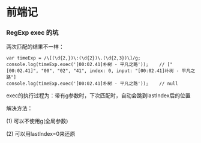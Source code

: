 # 前端记

### RegExp exec 的坑

两次匹配的结果不一样：

```
var timeExp = /\[(\d{2,})\:(\d{2})\.(\d{2,3})\]/g;
console.log(timeExp.exec('[00:02.41]朴树 - 平凡之路'));    // ["[00:02.41]", "00", "02", "41", index: 0, input: "[00:02.41]朴树 - 平凡之路"]
console.log(timeExp.exec('[00:02.41]朴树 - 平凡之路'));    // null
```

exec的执行过程为：带有g参数时，下次匹配时，自动会跳到lastIndex后的位置

解决方法：

(1) 可以不使用g(全局参数)

(2) 可以用lastIndex=0来还原

